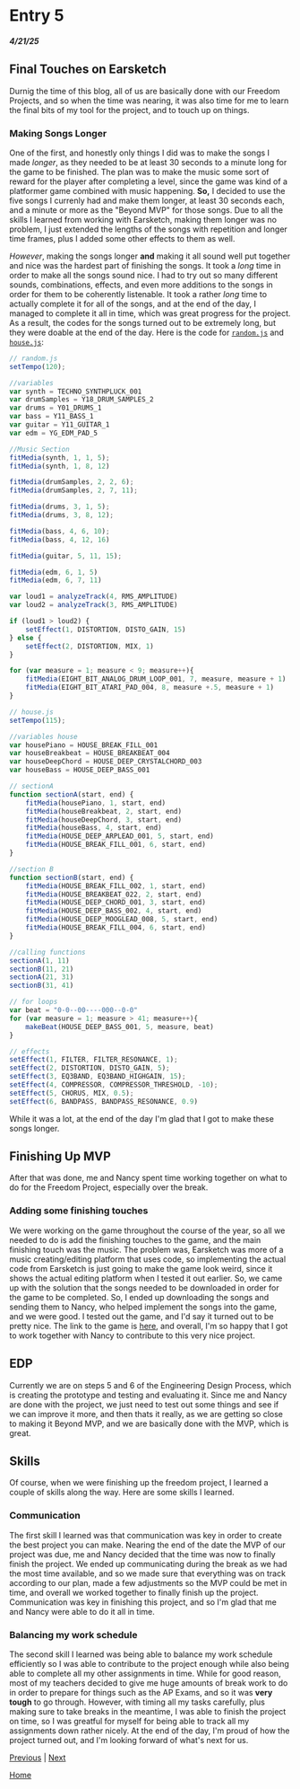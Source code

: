 # Entry 5
##### 4/21/25

## Final Touches on Earsketch
Durnig the time of this blog, all of us are basically done with our Freedom Projects, and so when the time was nearing, it was also time for me to learn the final bits of my tool for the project, and to touch up on things.

### Making Songs Longer
One of the first, and honestly only things I did was to make the songs I made *longer*, as they needed to be at least 30 seconds to a minute long for the game to be finished. The plan was to make the music some sort of reward for the player after completing a level, since the game was kind of a platformer game combined with music happening. **So,** I decided to use the five songs I currenly had and make them longer, at least 30 seconds each, and a minute or more as the "Beyond MVP" for those songs. Due to all the skills I learned from working with Earsketch, making them longer was no problem, I just extended the lengths of the songs with repetition and longer time frames, plus I added some other effects to them as well.

*However*, making the songs longer **and** making it all sound well put together and nice was the hardest part of finishing the songs. It took a *long* time in order to make all the songs sound nice. I had to try out so many different sounds, combinations, effects, and even more additions to the songs in order for them to be coherently listenable. It took a rather *long* time to actually complete it for all of the songs, and at the end of the day, I managed to complete it all in time, which was great progress for the project. As a result, the codes for the songs turned out to be extremely long, but they were doable at the end of the day. Here is the code for [`random.js`](https://earsketch.gatech.edu/earsketch2/?sharing=6RUq-vYFHsDSki1kbHMugw) and [`house.js`](https://earsketch.gatech.edu/earsketch2/?sharing=6RUq-vYFHsDSki1kbHMugw):

```js
// random.js
setTempo(120);

//variables
var synth = TECHNO_SYNTHPLUCK_001
var drumSamples = Y18_DRUM_SAMPLES_2
var drums = Y01_DRUMS_1
var bass = Y11_BASS_1
var guitar = Y11_GUITAR_1
var edm = YG_EDM_PAD_5

//Music Section
fitMedia(synth, 1, 1, 5);
fitMedia(synth, 1, 8, 12)

fitMedia(drumSamples, 2, 2, 6);
fitMedia(drumSamples, 2, 7, 11);

fitMedia(drums, 3, 1, 5);
fitMedia(drums, 3, 8, 12);

fitMedia(bass, 4, 6, 10);
fitMedia(bass, 4, 12, 16)

fitMedia(guitar, 5, 11, 15);

fitMedia(edm, 6, 1, 5)
fitMedia(edm, 6, 7, 11)

var loud1 = analyzeTrack(4, RMS_AMPLITUDE)
var loud2 = analyzeTrack(3, RMS_AMPLITUDE)

if (loud1 > loud2) {
    setEffect(1, DISTORTION, DISTO_GAIN, 15)
} else {
    setEffect(2, DISTORTION, MIX, 1)
}

for (var measure = 1; measure < 9; measure++){
    fitMedia(EIGHT_BIT_ANALOG_DRUM_LOOP_001, 7, measure, measure + 1)
    fitMedia(EIGHT_BIT_ATARI_PAD_004, 8, measure +.5, measure + 1)
}

// house.js
setTempo(115);

//variables house
var housePiano = HOUSE_BREAK_FILL_001
var houseBreakbeat = HOUSE_BREAKBEAT_004
var houseDeepChord = HOUSE_DEEP_CRYSTALCHORD_003
var houseBass = HOUSE_DEEP_BASS_001

// sectionA
function sectionA(start, end) {
    fitMedia(housePiano, 1, start, end)
    fitMedia(houseBreakbeat, 2, start, end)
    fitMedia(houseDeepChord, 3, start, end)
    fitMedia(houseBass, 4, start, end)
    fitMedia(HOUSE_DEEP_ARPLEAD_001, 5, start, end)
    fitMedia(HOUSE_BREAK_FILL_001, 6, start, end)
}

//section B
function sectionB(start, end) {
    fitMedia(HOUSE_BREAK_FILL_002, 1, start, end)
    fitMedia(HOUSE_BREAKBEAT_022, 2, start, end)
    fitMedia(HOUSE_DEEP_CHORD_001, 3, start, end)
    fitMedia(HOUSE_DEEP_BASS_002, 4, start, end)
    fitMedia(HOUSE_DEEP_MOOGLEAD_008, 5, start, end)
    fitMedia(HOUSE_BREAK_FILL_004, 6, start, end)
}

//calling functions
sectionA(1, 11)
sectionB(11, 21)
sectionA(21, 31)
sectionB(31, 41)

// for loops
var beat = "0-0--00----000--0-0"
for (var measure = 1; measure > 41; measure++){
    makeBeat(HOUSE_DEEP_BASS_001, 5, measure, beat)
}

// effects
setEffect(1, FILTER, FILTER_RESONANCE, 1);
setEffect(2, DISTORTION, DISTO_GAIN, 5);
setEffect(3, EQ3BAND, EQ3BAND_HIGHGAIN, 15);
setEffect(4, COMPRESSOR, COMPRESSOR_THRESHOLD, -10);
setEffect(5, CHORUS, MIX, 0.5);
setEffect(6, BANDPASS, BANDPASS_RESONANCE, 0.9)
```
While it was a lot, at the end of the day I'm glad that I got to make these songs longer. 

## Finishing Up MVP
After that was done, me and Nancy spent time working together on what to do for the Freedom Project, especially over the break. 

### Adding some finishing touches
We were working on the game throughout the course of the year, so all we needed to do is add the finishing touches to the game, and the main finishing touch was the music. The problem was, Earsketch was more of a music creating/editing platform that uses code, so implementing the actual code from Earsketch is just going to make the game look weird, since it shows the actual editing platform when I tested it out earlier. So, we came up with the solution that the songs needed to be downloaded in order for the game to be completed. So, I ended up downloading the songs and sending them to Nancy, who helped implement the songs into the game, and we were good. I tested out the game, and I'd say it turned out to be pretty nice. The link to the game is [here](https://simrans4258.github.io/music-game), and overall, I'm so happy that I got to work together with Nancy to contribute to this very nice project.

## EDP
Currently we are on steps 5 and 6 of the Engineering Design Process, which is creating the prototype and testing and evaluating it. Since me and Nancy are done with the project, we just need to test out some things and see if we can improve it more, and then thats it really, as we are getting so close to making it Beyond MVP, and we are basically done with the MVP, which is great.

## Skills
Of course, when we were finishing up the freedom project, I learned a couple of skills along the way. Here are some skills I learned.

### Communication
The first skill I learned was that communication was key in order to create the best project you can make. Nearing the end of the date the MVP of our project was due, me and Nancy decided that the time was now to finally finish the project. We ended up communicating during the break as we had the most time available, and so we made sure that everything was on track according to our plan, made a few adjustments so the MVP could be met in time, and overall we worked together to finally finish up the project. Communication was key in finishing this project, and so I'm glad that me and Nancy were able to do it all in time.

### Balancing my work schedule
The second skill I learned was being able to balance my work schedule efficiently so I was able to contribute to the project enough while also being able to complete all my other assignments in time. While for good reason, most of my teachers decided to give me huge amounts of break work to do in order to prepare for things such as the AP Exams, and so it was **very tough** to go through. However, with timing all my tasks carefully, plus making sure to take breaks in the meantime, I was able to finish the project on time, so I was greatful for myself for being able to track all my assignments down rather nicely. At the end of the day, I'm proud of how the project turned out, and I'm looking forward of what's next for us.

[Previous](entry04.md) | [Next](entry06.md)

[Home](../README.md)
